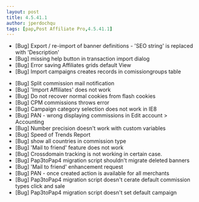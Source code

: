 ```yaml
---
layout: post
title: 4.5.41.1
author: jperdochqu
tags: [pap,Post Affiliate Pro,4.5.41.1]
---
```


- [Bug] Export / re-import of banner definitions - 'SEO string' is replaced with 'Description'
- [Bug] missing help button in transaction import dialog
- [Bug] Error saving Affiliates grids default View
- [Bug] Import campaigns creates records in comissiongroups table

<!--more-->

- [Bug] Split commission mail notification
- [Bug] 'Import Affiliates' does not work
- [Bug] Do not recover normal cookies from flash cookies
- [Bug] CPM commissions throws error
- [Bug] Campaign category selection does not work in IE8
- [Bug] PAN - wrong displaying commissions in Edit account &gt; Accounting
- [Bug] Number precision doesn't work with custom variables
- [Bug] Speed of Trends Report
- [Bug] show all countries in commission type
- [Bug] 'Mail to friend' feature does not work
- [Bug] Crossdomain tracking is not working in certain case.
- [Bug] Pap3toPap4 migration script shouldn't migrate deleted banners
- [Bug] 'Mail to friend' enhancement request
- [Bug] PAN - once created action is available for all merchants
- [Bug] Pap3toPap4 migration script doesn't cerate default commission types click and sale
- [Bug] Pap3toPap4 migration script doesn't set default campaign
